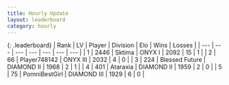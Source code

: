 ```yaml
---
title: Hourly Update
layout: leaderboard
category: hourly
---
```


{: .leaderboard}
| Rank | LV | Player | Division | Elo | Wins | Losses |
| --- | --- | --- | --- | --- | --- | --- |
| <span data-change="0">1</span> | 2446 | <span title="ID: 353063">Sktima</span> | ONYX I | <span data-change="0">2092</span> | <span data-change="0">15</span> | <span data-change="0">1</span> |
| <span data-change="0">2</span> | 66 | <span title="ID: 748142">Player748142</span> | ONYX III | <span data-change="24">2032</span> | <span data-change="3">4</span> | <span data-change="0">0</span> |
| <span data-change="0">3</span> | 224 | <span title="ID: 725085">Blessed Future</span> | DIAMOND II | <span data-change="0">1968</span> | <span data-change="0">2</span> | <span data-change="0">1</span> |
| <span data-change="0">4</span> | 401 | <span title="ID: 745153">Ataraxia</span> | DIAMOND II | <span data-change="0">1959</span> | <span data-change="0">2</span> | <span data-change="0">0</span> |
| <span data-change="1">5</span> | 75 | <span title="ID: 747096">PomniBestGirl</span> | DIAMOND III | <span data-change="0">1929</span> | <span data-change="0">6</span> | <span data-change="0">0</span> |